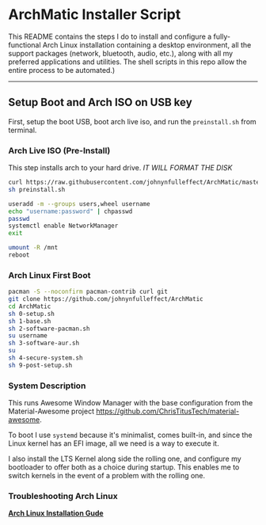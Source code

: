 # ArchMatic Installer Script

This README contains the steps I do to install and configure a fully-functional Arch Linux installation containing a desktop environment, all the support packages (network, bluetooth, audio, etc.), along with all my preferred applications and utilities. The shell scripts in this repo allow the entire process to be automated.)

---

## Setup Boot and Arch ISO on USB key

First, setup the boot USB, boot arch live iso, and run the `preinstall.sh` from terminal. 

### Arch Live ISO (Pre-Install)

This step installs arch to your hard drive. *IT WILL FORMAT THE DISK*

```bash
curl https://raw.githubusercontent.com/johnynfulleffect/ArchMatic/master/preinstall.sh -o preinstall.sh
sh preinstall.sh

useradd -m --groups users,wheel username
echo "username:password" | chpasswd
passwd
systemctl enable NetworkManager
exit

umount -R /mnt
reboot
```

### Arch Linux First Boot

```bash
pacman -S --noconfirm pacman-contrib curl git
git clone https://github.com/johnynfulleffect/ArchMatic
cd ArchMatic
sh 0-setup.sh
sh 1-base.sh
sh 2-software-pacman.sh
su username
sh 3-software-aur.sh
su
sh 4-secure-system.sh
sh 9-post-setup.sh
```

### System Description
This runs Awesome Window Manager with the base configuration from the Material-Awesome project <https://github.com/ChrisTitusTech/material-awesome>.

To boot I use `systemd` because it's minimalist, comes built-in, and since the Linux kernel has an EFI image, all we need is a way to execute it.

I also install the LTS Kernel along side the rolling one, and configure my bootloader to offer both as a choice during startup. This enables me to switch kernels in the event of a problem with the rolling one.

### Troubleshooting Arch Linux

__[Arch Linux Installation Gude](https://github.com/rickellis/Arch-Linux-Install-Guide)__
